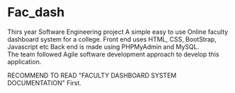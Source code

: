 # Fac_dash
Thirs year Software Engineering project
A simple easy to use Online faculty dashboard system for a college. 
Front end uses HTML, CSS, BootStrap, Javascript etc
Back end is made using PHPMyAdmin and MySQL.  
The team followed Agile software development approach to develop this application.


RECOMMEND TO READ "FACULTY DASHBOARD SYSTEM DOCUMENTATION" First.
